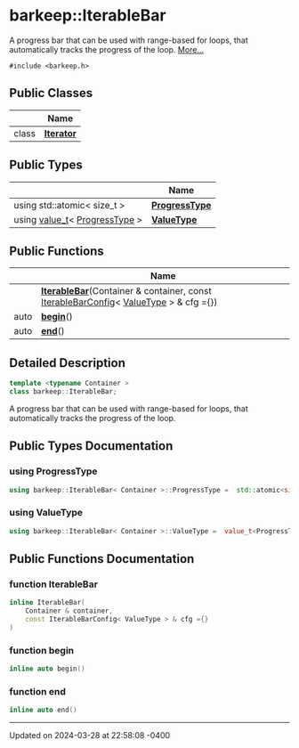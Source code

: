 # barkeep::IterableBar


A progress bar that can be used with range-based for loops, that automatically tracks the progress of the loop.  [More...](#detailed-description)


`#include <barkeep.h>`

## Public Classes

<span class="api-table">

|                | Name           |
| -------------- | -------------- |
| class | **[Iterator](api/Classes/classbarkeep_1_1_iterable_bar_1_1_iterator.md)**  |


</span>

## Public Types

<span class="api-table">

|                | Name           |
| -------------- | -------------- |
| using std::atomic< size_t > | **[ProgressType](api/Classes/classbarkeep_1_1_iterable_bar.md#using-progresstype)**  |
| using [value_t](api/Namespaces/namespacebarkeep.md#using-value_t)< [ProgressType](api/Classes/classbarkeep_1_1_iterable_bar.md#using-progresstype) > | **[ValueType](api/Classes/classbarkeep_1_1_iterable_bar.md#using-valuetype)**  |


</span>

## Public Functions

<span class="api-table">

|                | Name           |
| -------------- | -------------- |
| | **[IterableBar](api/Classes/classbarkeep_1_1_iterable_bar.md#function-iterablebar)**(Container & container, const [IterableBarConfig](api/Classes/structbarkeep_1_1_iterable_bar_config.md)< [ValueType](api/Classes/classbarkeep_1_1_iterable_bar.md#using-valuetype) > & cfg ={}) |
| auto | **[begin](api/Classes/classbarkeep_1_1_iterable_bar.md#function-begin)**() |
| auto | **[end](api/Classes/classbarkeep_1_1_iterable_bar.md#function-end)**() |


</span>

## Detailed Description

```cpp
template <typename Container >
class barkeep::IterableBar;
```

A progress bar that can be used with range-based for loops, that automatically tracks the progress of the loop. 
## Public Types Documentation

### using ProgressType

```cpp
using barkeep::IterableBar< Container >::ProgressType =  std::atomic<size_t>;
```


### using ValueType

```cpp
using barkeep::IterableBar< Container >::ValueType =  value_t<ProgressType>;
```


## Public Functions Documentation

### function IterableBar

```cpp
inline IterableBar(
    Container & container,
    const IterableBarConfig< ValueType > & cfg ={}
)
```


### function begin

```cpp
inline auto begin()
```


### function end

```cpp
inline auto end()
```


-------------------------------

Updated on 2024-03-28 at 22:58:08 -0400
